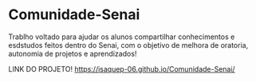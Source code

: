 ﻿# Comunidade-Senai
Trablho voltado para ajudar os alunos compartilhar conhecimentos e esdstudos feitos dentro do Senai, com o objetivo de melhora de oratoria, autonomia de projetos e aprendizados!


LINK DO PROJETO! https://isaquep-06.github.io/Comunidade-Senai/
